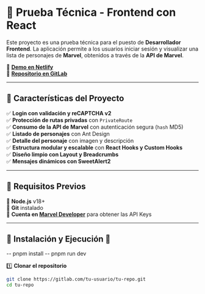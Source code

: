 # 🚀 Prueba Técnica - Frontend con React

Este proyecto es una prueba técnica para el puesto de **Desarrollador Frontend**. La aplicación permite a los usuarios iniciar sesión y visualizar una lista de personajes de **Marvel**, obtenidos a través de la **API de Marvel**.

🔗 **[Demo en Netlify](https://tu-url.netlify.app/)**  
🔗 **[Repositorio en GitLab](https://gitlab.com/tu-usuario/tu-repo/)**

---

## 📌 Características del Proyecto

✅ **Login con validación y reCAPTCHA v2**  
✅ **Protección de rutas privadas** con `PrivateRoute`  
✅ **Consumo de la API de Marvel** con autenticación segura (`hash` MD5)  
✅ **Listado de personajes** con Ant Design  
✅ **Detalle del personaje** con imagen y descripción  
✅ **Estructura modular y escalable** con **React Hooks y Custom Hooks**  
✅ **Diseño limpio con Layout y Breadcrumbs**  
✅ **Mensajes dinámicos con SweetAlert2**

---

## 📌 Requisitos Previos

🔹 **Node.js** v18+  
🔹 **Git** instalado  
🔹 **Cuenta en [Marvel Developer](https://developer.marvel.com/)** para obtener las API Keys

---

## 📌 Instalación y Ejecución 🚀
-- pnpm install
-- pnpm run dev

1️⃣ **Clonar el repositorio**

```sh
git clone https://gitlab.com/tu-usuario/tu-repo.git
cd tu-repo
```

